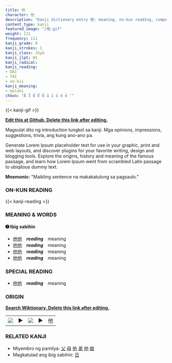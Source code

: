 ```yaml
---
title: 他
character: 他
description: "Kanji dictionary entry 他: meaning, on-kun reading, compounds, origin, related kanji"
content_type: kanji
featured_image: "/他.gif"
weight: 111
frequency: 111
kanji_grade: 9
kanji_strokes: 1
kanji_class: Jōyō
kanji_jlpt: N1
kanji_radical: 
kanji_reading: 
- DAI
- TAI
- oo-kii
kanji_meaning:
- malaki
chōon: "Ā Ī Ū Ē Ō ā ī ū ē ō ’"
---
```

[//]: # (Don't edit the line below. Kanji animated GIF code is automatically generated.)
{{< kanji-gif >}}

[//]: # (Edit below this line.)

**[Edit this at Github. Delete this link after editing.](https://github.com/tim0g/tim/tree/main/content/kanji/他/index.md)**

Magsulat dito ng introduction tungkol sa kanji. Mga opinions, impressions, suggestions, trivia, ang kung ano-ano pa.

Generate Lorem Ipsum placeholder text for use in your graphic, print and web layouts, and discover plugins for your favorite writing, design and blogging tools. Explore the origins, history and meaning of the famous passage, and learn how Lorem Ipsum went from scrambled Latin passage to ubiqitous dummy text.
 
**Mnemonic:** "Maikling sentence na makakatulong sa pagsaulo."

### ON-KUN READING

[//]: # (Don't edit the line below. ON-KUN READING code is automatically generated.)
{{< kanji-reading >}}

### MEANING & WORDS

#### ➊ **Ibig sabihin**
  - [他](../他)[他](../他)　***reading***　meaning
  - [他](../他)[他](../他)　***reading***　meaning
  - [他](../他)[他](../他)　***reading***　meaning
  - [他](../他)[他](../他)　***reading***　meaning

### SPECIAL READING
  - [他](../他)[他](../他)　***reading***　meaning

### ORIGIN

**[Search Wiktionary. Delete this link after editing.](https://wiktionary.org/wiki/他)**
<table class="kanji-table"><tr><td>
<img src="60px-他-bronze.svg.png">
</td><td>▶</td><td>
<img src="60px-他-oracle.svg.png">
</td><td>▶</td>
<td class="kanji-origin">他</td>
</tr></table>

### RELATED KANJI
- Miyembro ng pamilya: [父](../父) [母](../母) [他](../他) [弟](../弟) [他](../他) [娘](../娘)
- Magkatulad ang ibig sabihin: [日](../日)
